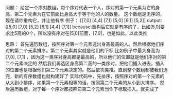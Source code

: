 问题：
    给定一个序对数组，每个序对代表一个人，序对的第一个元素为它的身高，第二个元素为在它前面比身高大于等于他的人的数量。
    这个数组是无序的，现在请你重构它，并让他有序
    例子：
        [[7,0] [4,4] [7,1] [5,0] [6,1] [5,2]]
        output:
           [[5,0] [7,0] [5,2] [6,1] [4,4] [7,1]]
        because:重构后它就是有序的了，比如[5,0]要求比5高的0个，所以没有序对在[5,0]前面，[7,0]，也是如此。以此类推

思路：
    首先遍历数组，按照序对第一个元素选出身高最高的人。然后根据他们序对的第二个元素排序。第二个元素其实就是他们的下标
    比如例子中最大身高为[7,0], [7,1]  ，因为这一类序对身高都是最高的，所以他们的位置就是他们序对的第二个元素决定的
    然后我们再选区身高第二高的一类序对，把他们插入进去，插入的位置也是根据他们第二个元素决定的。然后依次类推。直到整个数组都被我们选完，新的有序数组也就构建好了
    实际代码中，先排序，按照序对的第一个元素的从大到小排序，如果第一个元素相等的话，按照第二个元素的从小到大排序。
    然后遍历数组，对于每一个序对都按照它第二个元素当作下标取插入。就完成了
